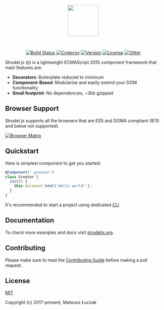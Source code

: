 <p align="center"><img width="100px" src="http://strudeljs.org/images/strudel-twoline.svg"></p>
<br>
<p align="center">
<a href="https://circleci.com/gh/strudeljs/strudel/tree/master"><img src="https://circleci.com/gh/strudeljs/strudel.svg?style=shield&circle-token=:circle-token" alt="Build Status"></a>
<a href="https://codecov.io/gh/strudeljs/strudel"><img src="https://codecov.io/gh/strudeljs/strudel/branch/master/graph/badge.svg" alt="Codecov" /></a>
<a href="https://www.npmjs.com/package/strudel"><img src="https://img.shields.io/npm/v/strudel.svg" alt="Version"></a>
<a href="https://www.npmjs.com/package/strudel"><img src="https://img.shields.io/npm/l/strudel.svg" alt="License"></a>
<a href="https://gitter.im/strudel-js"><img src="https://img.shields.io/gitter/room/nwjs/nw.js.svg" alt="Gitter"></a>
</p>

Strudel.js (`@`) is a lightweight ECMAScript 2015 component framework that main features are:

* **Decorators**: Boilerplate reduced to minimum
* **Component-Based**: Modularise and easily extend your DOM functionality
* **Small footprint**: No dependencies, ~3kb gzipped

## Browser Support

Strudel.js supports all the browsers that are ES5 and DOM4 compliant (IE10 and below not supported).

<a href="https://saucelabs.com/beta/builds/1a3443d3a9484a33a80695fd8b1e8015"><img src="https://saucelabs.com/browser-matrix/hayalet.svg" alt="Browser Matrix"></a>

## Quickstart

Here is simplest component to get you started:

```js
@Component('.greeter')
class Greeter {
  init() {
    this.$element.html('Hello world!');
  }
}
```

It's recommended to start a project using dedicated [CLI](https://github.com/strudeljs/strudel-cli)

## Documentation

To check more examples and docs visit [strudeljs.org](http://strudeljs.org).

## Contributing

Please make sure to read the [Contributing Guide](https://github.com/strudeljs/strudel/blob/master/CONTRIBUTING.md) before making a pull request.

## License

[MIT](https://opensource.org/licenses/MIT)

Copyright (c) 2017-present, Mateusz Łuczak
